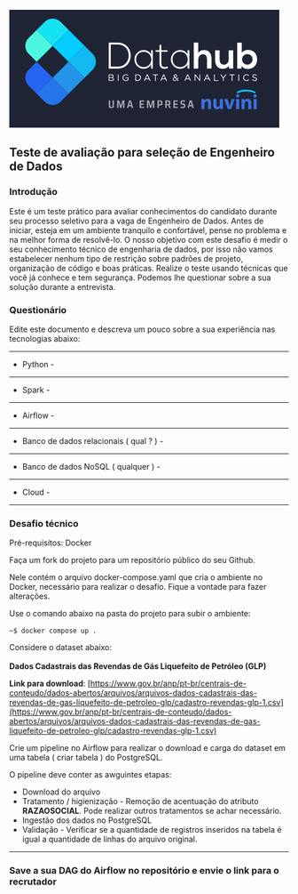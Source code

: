 ![Datahub](logo_dh.png)

## Teste de avaliação para seleção de Engenheiro de Dados 

### Introdução

Este é um teste prático para avaliar conhecimentos do candidato durante seu processo 
seletivo para a vaga de Engenheiro de Dados. Antes de iniciar, esteja em um ambiente tranquilo e confortável, pense no problema e na melhor forma de resolvê-lo.
O nosso objetivo com este desafio é medir o seu conhecimento técnico de engenharia de dados, por isso não vamos estabelecer nenhum tipo de restrição sobre padrões de projeto, organização de código e boas práticas. Realize o teste usando técnicas que você já conhece e tem segurança. Podemos lhe questionar sobre a sua solução durante a entrevista.

### Questionário

Edite este documento e descreva um pouco sobre a sua experiência nas tecnologias abaixo:

***
* Python -
***
* Spark -
***
* Airflow -
***
* Banco de dados relacionais ( qual ? ) -
***
* Banco de dados NoSQL ( qualquer ) -
***
* Cloud -
***

### Desafio técnico

Pré-requisitos: Docker

Faça um fork do projeto para um repositório público do seu Github.

Nele contém o arquivo docker-compose.yaml que cria o ambiente no Docker, necessário para realizar o desafio. Fique a vontade para fazer alterações.

Use o comando abaixo na pasta do projeto para subir o ambiente:
```console
~$ docker compose up .
```

Considere o dataset abaixo:<br>
<br>
**Dados Cadastrais das Revendas de Gás Liquefeito de Petróleo (GLP)**

**Link para download**: [https://www.gov.br/anp/pt-br/centrais-de-conteudo/dados-abertos/arquivos/arquivos-dados-cadastrais-das-revendas-de-gas-liquefeito-de-petroleo-glp/cadastro-revendas-glp-1.csv](https://www.gov.br/anp/pt-br/centrais-de-conteudo/dados-abertos/arquivos/arquivos-dados-cadastrais-das-revendas-de-gas-liquefeito-de-petroleo-glp/cadastro-revendas-glp-1.csv)

Crie um pipeline no Airflow para realizar o download e carga do dataset em uma tabela ( criar tabela ) do PostgreSQL.

O pipeline deve conter as awguintes etapas:

* Download do arquivo 
* Tratamento / higienização - Remoção de acentuação do atributo **RAZAOSOCIAL**. Pode realizar outros tratamentos se achar necessário.
* Ingestão dos dados no PostgreSQL
* Validação - Verificar se a quantidade de registros inseridos na tabela é igual a quantidade de linhas do arquivo original.


---

### Save a sua DAG do Airflow no repositório e envie o link para o recrutador



